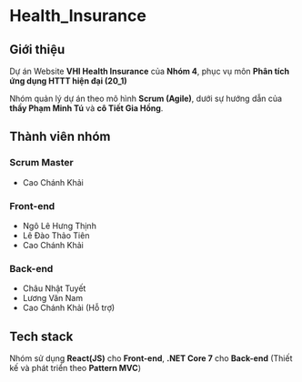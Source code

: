 # Health_Insurance

## Giới thiệu
Dự án Website **VHI Health Insurance** của **Nhóm 4**, phục vụ môn **Phân tích ứng dụng HTTT hiện đại (20_1)**

Nhóm quản lý dự án theo mô hình **Scrum (Agile)**, dưới sự hướng dẫn của **thầy Phạm Minh Tú** và **cô Tiết Gia Hồng**.

## Thành viên nhóm
### Scrum Master
- Cao Chánh Khải
### Front-end
- Ngô Lê Hưng Thịnh
- Lê Đào Thảo Tiên
- Cao Chánh Khải 
### Back-end
- Châu Nhật Tuyết
- Lương Văn Nam
- Cao Chánh Khải (Hỗ trợ)

## Tech stack
Nhóm sử dụng **React(JS)** cho **Front-end**, **.NET Core 7** cho **Back-end** (Thiết kế và phát triển theo **Pattern MVC**)
